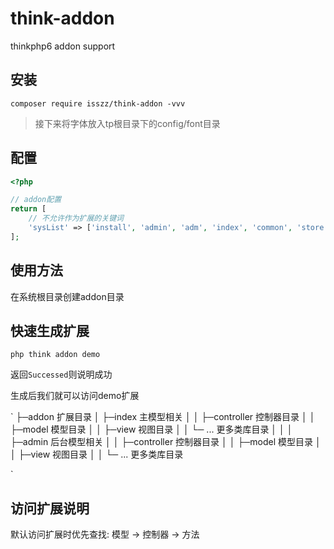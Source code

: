 # think-addon

thinkphp6 addon support

## 安装

```shell
composer require isszz/think-addon -vvv
```

> 接下来将字体放入tp根目录下的config/font目录

## 配置

```php
<?php

// addon配置
return [
    // 不允许作为扩展的关键词
    'sysList' => ['install', 'admin', 'adm', 'index', 'common', 'store', 'user', 'api', 'article', 'pay', 'public', 'app'],
];
```

## 使用方法

在系统根目录创建addon目录

## 快速生成扩展

```shell
php think addon demo
```

返回`Successed`则说明成功

生成后我们就可以访问demo扩展

`
├─addon 扩展目录
│  ├─index              主模型相关
│  │  ├─controller      控制器目录
│  │  ├─model           模型目录
│  │  ├─view            视图目录
│  │  └─ ...            更多类库目录
│  │ 
│  ├─admin              后台模型相关
│  │  ├─controller      控制器目录
│  │  ├─model           模型目录
│  │  ├─view            视图目录
│  │  └─ ...            更多类库目录

`

## 访问扩展说明

默认访问扩展时优先查找: 模型 -> 控制器 -> 方法